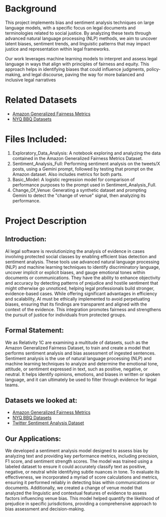 # Background
This project implements bias and sentiment analysis techniques on large language models, with a specific focus on legal documents and terminologies related to social justice. By analyzing these texts through advanced natural language processing (NLP) methods, we aim to uncover latent biases, sentiment trends, and linguistic patterns that may impact justice and representation within legal frameworks.

Our work leverages machine learning models to interpret and assess legal language in ways that align with principles of fairness and equity. This approach helps in identifying biases that could influence judgments, policy-making, and legal discourse, paving the way for more balanced and inclusive legal narratives

# Related Datasets
- [Amazon Generalized Fairness Metrics](https://github.com/amazon-science/generalized-fairness-metrics/tree/main)
- [NYQ BBQ Datasets](https://github.com/nyu-mll/BBQ)

# Files Included:
1) Exploratory_Data_Analysis: A notebook exploring and analyzing the data contained in the Amazon Generalized Fairness Metrics Dataset.
2) Sentiment_Analysis_Full: Performing sentiment analysis on the tweets/X posts, using a Gemini prompt, followed by testing that prompt on the Amazon dataset. Also includes metrics for both parts. 
3) Basic_Model: A logistic regression model for comparison of performance purposes to the prompt used in Sentiment_Analysis_Full.
4) Change_Of_Venue: Generating a synthetic dataset and prompting Gemini to detect the "change of venue" signal, then analyzing its performance.


# Project Description

## Introduction: 
AI legal software is revolutionizing the analysis of evidence in cases involving protected social classes by enabling efficient bias detection and sentiment analysis. These tools use advanced natural language processing (NLP) and machine learning techniques to identify discriminatory language, uncover implicit or explicit biases, and gauge emotional tones within documents or communications. They have the ability to enhance objectivity and accuracy by detecting patterns of prejudice and hostile sentiment that might otherwise go unnoticed, helping legal professionals build stronger, evidence-based cases. While offering significant advantages in efficiency and scalability, AI must be ethically implemented to avoid perpetuating biases, ensuring that its findings are transparent and aligned with the context of the evidence. This integration promotes fairness and strengthens the pursuit of justice for individuals from protected groups.

## Formal Statement:
We as Relativity 1C are examining a multitude of datasets, such as the Amazon Generalized Fairness Dataset, to train and create a model that performs sentiment analysis and bias assessment of ingested sentences. Sentiment analysis is the use of natural language processing (NLP) and machine learning techniques to analyze and determine the emotional tone, attitude, or sentiment expressed in text, such as positive, negative, or neutral. It helps identify opinions, emotions, and biases in written or spoken language, and it can ultimately be used to filter through evidence for legal teams. 

## Datasets we looked at:
- [Amazon Generalized Fairness Metrics](https://github.com/amazon-science/generalized-fairness-metrics/tree/main)
- [NYQ BBQ Datasets](https://github.com/nyu-mll/BBQ)
- [Twitter Sentiment Analysis Dataset](https://www.kaggle.com/datasets/abhi8923shriv/sentiment-analysis-dataset/data)

## Our Applications:
We developed a sentiment analysis model designed to assess bias by analyzing text and providing key performance metrics, including precision, F1 score, and sentiment strength scores. The model was trained using a labeled dataset to ensure it could accurately classify text as positive, negative, or neutral while identifying subtle nuances in tone. To evaluate its effectiveness, we incorporated a myriad of score calculations and metrics, ensuring it performed reliably in detecting bias within communications or documents. Additionally, we created a change of venue model that analyzed the linguistic and contextual features of evidence to assess factors influencing venue bias. This model helped quantify the likelihood of prejudice in specific jurisdictions, providing a comprehensive approach to bias assessment and decision-making.
